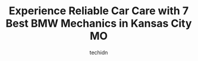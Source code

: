 ---
layout: ampstory
image: https://images.unsplash.com/photo-1508048236731-b5ef91f7840c?ixlib=rb-4.0.3&ixid=MnwxMjA3fDB8MHxwaG90by1wYWdlfHx8fGVufDB8fHx8&auto=format&fit=crop&w=640&h=853&q=80
author: techidn
featured: false
description: Searching for the finest BMW Mechanic in Kansas City MO, USA? Look no further than the 7 best BMW Mechanic in the area, where youll find a team of highly qualified professionals ready to ha
title: Experience Reliable Car Care with 7 Best BMW Mechanics in Kansas City MO
cover:
   title: Experience Reliable Car Care with 7 Best BMW Mechanics in Kansas City MO
   subtitle: Rickpate
   background: https://images.unsplash.com/photo-1508048236731-b5ef91f7840c?ixlib=rb-4.0.3&ixid=MnwxMjA3fDB8MHxwaG90by1wYWdlfHx8fGVufDB8fHx8&auto=format&fit=crop&w=640&h=853&q=80

pages: 
 - layout: thirds
   top: <h1>#1 I-70 Auto Service</h1>
   bottom: "<p>Mr. Shane and his crew were heaven sent.  We were heading back home after a day at Childrens Mercy rehabilitation clinic for my daughter.  She had been in an ATV accid</p>"
   background: https://www.knot35.com/toplist/wp-content/uploads/2023/06/best-bmw-mechanic-1-in-kansas-city-mo-1685835863.jpeg
   backgroundblur: true
 - layout: thirds
   top: <h1>#2 Auto Werks</h1>
   bottom: "<p>2018 W 43rd Ave, Kansas City, KS 66103, United States</p>"
   background: https://www.knot35.com/toplist/wp-content/uploads/2023/06/best-bmw-mechanic-2-in-kansas-city-mo-1685835863.jpeg
   cta:
      link: https://www.knot35.com/toplist/experience-reliable-car-care-with-7-best-bmw-mechanics-in-kansas-city-mo/
      text: Experience Reliable Car Care with 7 Best BMW Mechanics in Kansas City MO
 - layout: thirds
   top: <h1>#3 Minichs Auto Repair, LLC</h1>
   bottom: "<p>3050 Burlington St, North Kansas City, MO 64116, United States</p>"
   background: https://www.knot35.com/toplist/wp-content/uploads/2023/06/best-bmw-mechanic-3-in-kansas-city-mo-1685835863.jpeg
   cta:
      link: https://www.knot35.com/toplist/experience-reliable-car-care-with-7-best-bmw-mechanics-in-kansas-city-mo/
      text: Experience Reliable Car Care with 7 Best BMW Mechanics in Kansas City MO
 - layout: thirds
   top: <h1>#4 Fields Brothers Motorsports</h1>
   bottom: "<p>8620 Troost Ave, Kansas City, MO 64131, United States</p>"
   background: https://images.unsplash.com/photo-1613843873231-1447db182f97?ixlib=rb-4.0.3&ixid=MnwxMjA3fDB8MHxwaG90by1wYWdlfHx8fGVufDB8fHx8&auto=format&fit=crop&w=640&h=853&q=80
   cta:
      link: https://www.knot35.com/toplist/experience-reliable-car-care-with-7-best-bmw-mechanics-in-kansas-city-mo/
      text: Experience Reliable Car Care with 7 Best BMW Mechanics in Kansas City MO
 - layout: thirds
   top: <h1>#5 London Motorworks, LLC</h1>
   bottom: "<p>8207 Wornall Rd, Kansas City, MO 64114, United States</p>"
   background: https://images.unsplash.com/photo-1618005182384-a83a8bd57fbe?ixlib=rb-4.0.3&ixid=MnwxMjA3fDB8MHxwaG90by1wYWdlfHx8fGVufDB8fHx8&auto=format&fit=crop&w=640&h=853&q=80
   cta:
      link: https://www.knot35.com/toplist/experience-reliable-car-care-with-7-best-bmw-mechanics-in-kansas-city-mo/
      text: Experience Reliable Car Care with 7 Best BMW Mechanics in Kansas City MO
 - layout: thirds
   top: <h1>#6 German Auto Service</h1>
   bottom: "<p>2015 Burlington St, North Kansas City, MO 64116, United States</p>"
   background: https://images.unsplash.com/photo-1518640467707-6811f4a6ab73?ixlib=rb-4.0.3&ixid=MnwxMjA3fDB8MHxwaG90by1wYWdlfHx8fGVufDB8fHx8&auto=format&fit=crop&w=640&h=853&q=80
   cta:
      link: https://www.knot35.com/toplist/experience-reliable-car-care-with-7-best-bmw-mechanics-in-kansas-city-mo/
      text: Experience Reliable Car Care with 7 Best BMW Mechanics in Kansas City MO
 - layout: thirds
   top: <h1>#7 Autobahn Motorwerks Inc</h1>
   bottom: "<p>216 Southwest Blvd, Kansas City, MO 64108, United States</p>"
   background: https://images.unsplash.com/photo-1580610447943-1bfbef5efe07?ixlib=rb-4.0.3&ixid=MnwxMjA3fDB8MHxwaG90by1wYWdlfHx8fGVufDB8fHx8&auto=format&fit=crop&w=640&h=853&q=80
   cta:
      link: https://www.knot35.com/toplist/experience-reliable-car-care-with-7-best-bmw-mechanics-in-kansas-city-mo/
      text: Experience Reliable Car Care with 7 Best BMW Mechanics in Kansas City MO
 - layout: thirds
   middle: Continue reading...
   background: https://images.unsplash.com/photo-1597773150796-e5c14ebecbf5?ixlib=rb-4.0.3&ixid=MnwxMjA3fDB8MHxwaG90by1wYWdlfHx8fGVufDB8fHx8&auto=format&fit=crop&w=640&h=853&q=80
   cta:
      link: https://www.knot35.com/toplist/experience-reliable-car-care-with-7-best-bmw-mechanics-in-kansas-city-mo/
      text: Experience Reliable Car Care with 7 Best BMW Mechanics in Kansas City MO
      
---
